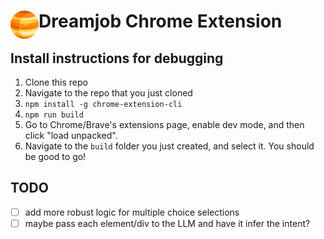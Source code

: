 # <img src="public/icons/icon_48.png" width="45" align="left"> Dreamjob Chrome Extension

## Install instructions for debugging

1. Clone this repo
1. Navigate to the repo that you just cloned
1. `npm install -g chrome-extension-cli`
1. `npm run build`
1. Go to Chrome/Brave's extensions page, enable dev mode, and then click "load unpacked".
1. Navigate to the `build` folder you just created, and select it. You should be good to go!

## TODO
- [ ] add more robust logic for multiple choice selections
- [ ] maybe pass each element/div to the LLM and have it infer the intent?